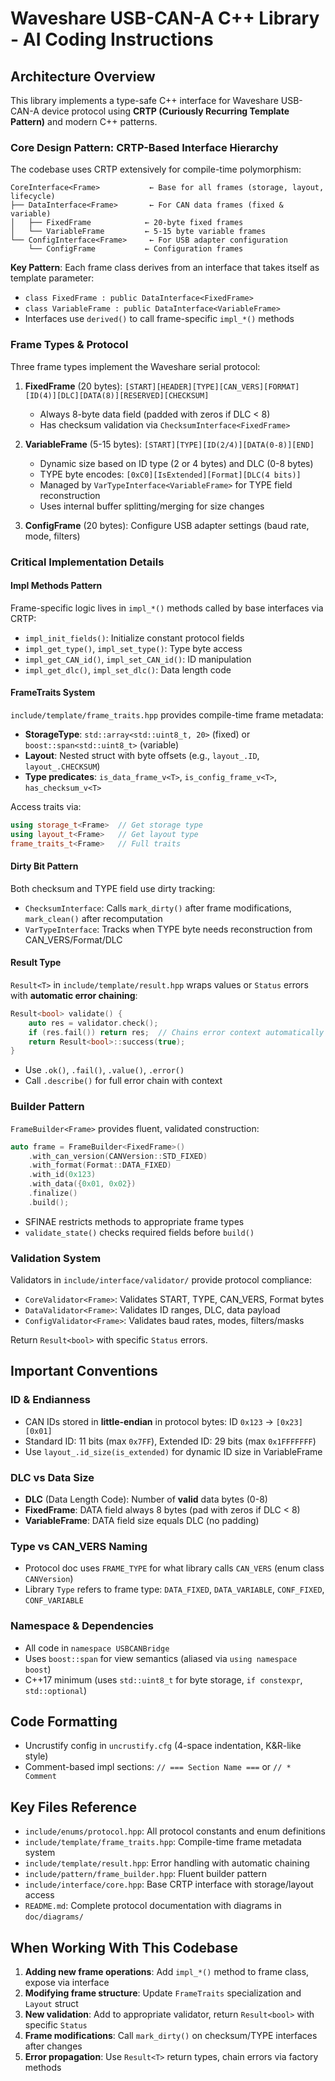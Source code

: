 # Waveshare USB-CAN-A C++ Library - AI Coding Instructions

## Architecture Overview

This library implements a type-safe C++ interface for Waveshare USB-CAN-A device protocol using **CRTP (Curiously Recurring Template Pattern)** and modern C++ patterns.

### Core Design Pattern: CRTP-Based Interface Hierarchy

The codebase uses CRTP extensively for compile-time polymorphism:

```
CoreInterface<Frame>           ← Base for all frames (storage, layout, lifecycle)
├── DataInterface<Frame>       ← For CAN data frames (fixed & variable)
│   ├── FixedFrame            ← 20-byte fixed frames
│   └── VariableFrame         ← 5-15 byte variable frames
└── ConfigInterface<Frame>     ← For USB adapter configuration
    └── ConfigFrame           ← Configuration frames
```

**Key Pattern**: Each frame class derives from an interface that takes itself as template parameter:
- `class FixedFrame : public DataInterface<FixedFrame>`
- `class VariableFrame : public DataInterface<VariableFrame>`
- Interfaces use `derived()` to call frame-specific `impl_*()` methods

### Frame Types & Protocol

Three frame types implement the Waveshare serial protocol:

1. **FixedFrame** (20 bytes): `[START][HEADER][TYPE][CAN_VERS][FORMAT][ID(4)][DLC][DATA(8)][RESERVED][CHECKSUM]`
   - Always 8-byte data field (padded with zeros if DLC < 8)
   - Has checksum validation via `ChecksumInterface<FixedFrame>`

2. **VariableFrame** (5-15 bytes): `[START][TYPE][ID(2/4)][DATA(0-8)][END]`
   - Dynamic size based on ID type (2 or 4 bytes) and DLC (0-8 bytes)
   - TYPE byte encodes: `[0xC0][IsExtended][Format][DLC(4 bits)]`
   - Managed by `VarTypeInterface<VariableFrame>` for TYPE field reconstruction
   - Uses internal buffer splitting/merging for size changes

3. **ConfigFrame** (20 bytes): Configure USB adapter settings (baud rate, mode, filters)

### Critical Implementation Details

#### Impl Methods Pattern
Frame-specific logic lives in `impl_*()` methods called by base interfaces via CRTP:
- `impl_init_fields()`: Initialize constant protocol fields
- `impl_get_type()`, `impl_set_type()`: Type byte access
- `impl_get_CAN_id()`, `impl_set_CAN_id()`: ID manipulation
- `impl_get_dlc()`, `impl_set_dlc()`: Data length code

#### FrameTraits System
`include/template/frame_traits.hpp` provides compile-time frame metadata:
- **StorageType**: `std::array<std::uint8_t, 20>` (fixed) or `boost::span<std::uint8_t>` (variable)
- **Layout**: Nested struct with byte offsets (e.g., `layout_.ID`, `layout_.CHECKSUM`)
- **Type predicates**: `is_data_frame_v<T>`, `is_config_frame_v<T>`, `has_checksum_v<T>`

Access traits via:
```cpp
using storage_t<Frame>  // Get storage type
using layout_t<Frame>   // Get layout type
frame_traits_t<Frame>   // Full traits
```

#### Dirty Bit Pattern
Both checksum and TYPE field use dirty tracking:
- `ChecksumInterface`: Calls `mark_dirty()` after frame modifications, `mark_clean()` after recomputation
- `VarTypeInterface`: Tracks when TYPE byte needs reconstruction from CAN_VERS/Format/DLC

#### Result Type
`Result<T>` in `include/template/result.hpp` wraps values or `Status` errors with **automatic error chaining**:
```cpp
Result<bool> validate() {
    auto res = validator.check();
    if (res.fail()) return res;  // Chains error context automatically
    return Result<bool>::success(true);
}
```
- Use `.ok()`, `.fail()`, `.value()`, `.error()` 
- Call `.describe()` for full error chain with context

### Builder Pattern
`FrameBuilder<Frame>` provides fluent, validated construction:
```cpp
auto frame = FrameBuilder<FixedFrame>()
    .with_can_version(CANVersion::STD_FIXED)
    .with_format(Format::DATA_FIXED)
    .with_id(0x123)
    .with_data({0x01, 0x02})
    .finalize()
    .build();
```
- SFINAE restricts methods to appropriate frame types
- `validate_state()` checks required fields before `build()`

### Validation System
Validators in `include/interface/validator/` provide protocol compliance:
- `CoreValidator<Frame>`: Validates START, TYPE, CAN_VERS, Format bytes
- `DataValidator<Frame>`: Validates ID ranges, DLC, data payload
- `ConfigValidator<Frame>`: Validates baud rates, modes, filters/masks

Return `Result<bool>` with specific `Status` errors.

## Important Conventions

### ID & Endianness
- CAN IDs stored in **little-endian** in protocol bytes: ID `0x123` → `[0x23][0x01]`
- Standard ID: 11 bits (max `0x7FF`), Extended ID: 29 bits (max `0x1FFFFFFF`)
- Use `layout_.id_size(is_extended)` for dynamic ID size in VariableFrame

### DLC vs Data Size
- **DLC** (Data Length Code): Number of **valid** data bytes (0-8)
- **FixedFrame**: DATA field always 8 bytes (pad with zeros if DLC < 8)
- **VariableFrame**: DATA field size equals DLC (no padding)

### Type vs CAN_VERS Naming
- Protocol doc uses `FRAME_TYPE` for what library calls `CAN_VERS` (enum class `CANVersion`)
- Library `Type` refers to frame type: `DATA_FIXED`, `DATA_VARIABLE`, `CONF_FIXED`, `CONF_VARIABLE`

### Namespace & Dependencies
- All code in `namespace USBCANBridge`
- Uses `boost::span` for view semantics (aliased via `using namespace boost`)
- C++17 minimum (uses `std::uint8_t` for byte storage, `if constexpr`, `std::optional`)

## Code Formatting
- Uncrustify config in `uncrustify.cfg` (4-space indentation, K&R-like style)
- Comment-based impl sections: `// === Section Name ===` or `// * Comment`

## Key Files Reference
- `include/enums/protocol.hpp`: All protocol constants and enum definitions
- `include/template/frame_traits.hpp`: Compile-time frame metadata system
- `include/template/result.hpp`: Error handling with automatic chaining
- `include/pattern/frame_builder.hpp`: Fluent builder pattern
- `include/interface/core.hpp`: Base CRTP interface with storage/layout access
- `README.md`: Complete protocol documentation with diagrams in `doc/diagrams/`

## When Working With This Codebase

1. **Adding new frame operations**: Add `impl_*()` method to frame class, expose via interface
2. **Modifying frame structure**: Update `FrameTraits` specialization and `Layout` struct
3. **New validation**: Add to appropriate validator, return `Result<bool>` with specific `Status`
4. **Frame modifications**: Call `mark_dirty()` on checksum/TYPE interfaces after changes
5. **Error propagation**: Use `Result<T>` return types, chain errors via factory methods
